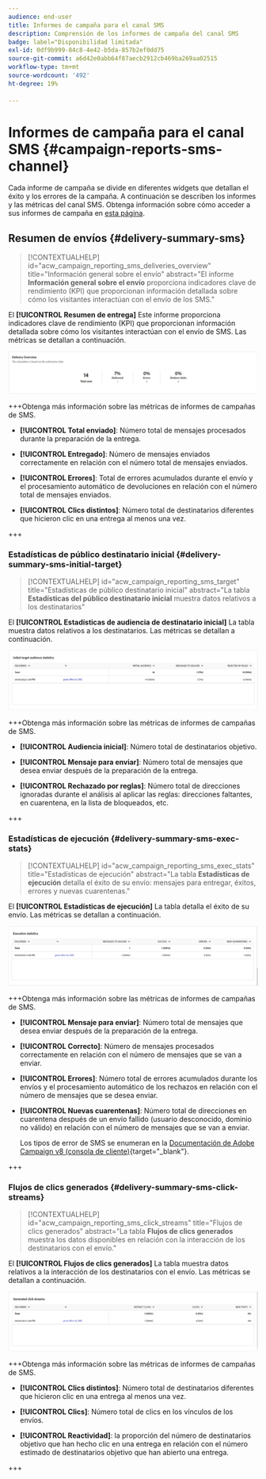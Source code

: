 ```yaml
---
audience: end-user
title: Informes de campaña para el canal SMS
description: Comprensión de los informes de campaña del canal SMS
badge: label="Disponibilidad limitada"
exl-id: 0df9b999-84c8-4e42-b5da-857b2ef0dd75
source-git-commit: a6d42e0abb64f87aecb2912cb469ba269aa02515
workflow-type: tm+mt
source-wordcount: '492'
ht-degree: 19%

---
```


# Informes de campaña para el canal SMS {#campaign-reports-sms-channel}

Cada informe de campaña se divide en diferentes widgets que detallan el éxito y los errores de la campaña. A continuación se describen los informes y las métricas del canal SMS. Obtenga información sobre cómo acceder a sus informes de campaña en [esta página](campaign-reports.md).

## Resumen de envíos {#delivery-summary-sms}

>[!CONTEXTUALHELP]
>id="acw_campaign_reporting_sms_deliveries_overview"
>title="Información general sobre el envío"
>abstract="El informe **Información general sobre el envío** proporciona indicadores clave de rendimiento (KPI) que proporcionan información detallada sobre cómo los visitantes interactúan con el envío de los SMS."


El **[!UICONTROL Resumen de entrega]** Este informe proporciona indicadores clave de rendimiento (KPI) que proporcionan información detallada sobre cómo los visitantes interactúan con el envío de SMS. Las métricas se detallan a continuación.

![](assets/campaign_report_sms_1.png)

+++Obtenga más información sobre las métricas de informes de campañas de SMS.

* **[!UICONTROL Total enviado]**: Número total de mensajes procesados durante la preparación de la entrega.

* **[!UICONTROL Entregado]**: Número de mensajes enviados correctamente en relación con el número total de mensajes enviados.

* **[!UICONTROL Errores]**: Total de errores acumulados durante el envío y el procesamiento automático de devoluciones en relación con el número total de mensajes enviados.

* **[!UICONTROL Clics distintos]**: Número total de destinatarios diferentes que hicieron clic en una entrega al menos una vez.

+++


### Estadísticas de público destinatario inicial {#delivery-summary-sms-initial-target}

>[!CONTEXTUALHELP]
>id="acw_campaign_reporting_sms_target"
>title="Estadísticas de público destinatario inicial"
>abstract="La tabla **Estadísticas del público destinatario inicial** muestra datos relativos a los destinatarios"

El **[!UICONTROL Estadísticas de audiencia de destinatario inicial]** La tabla muestra datos relativos a los destinatarios. Las métricas se detallan a continuación.


![](assets/campaign_report_sms_2.png)

+++Obtenga más información sobre las métricas de informes de campañas de SMS.

* **[!UICONTROL Audiencia inicial]**: Número total de destinatarios objetivo.

* **[!UICONTROL Mensaje para enviar]**: Número total de mensajes que desea enviar después de la preparación de la entrega.

* **[!UICONTROL Rechazado por reglas]**: Número total de direcciones ignoradas durante el análisis al aplicar las reglas: direcciones faltantes, en cuarentena, en la lista de bloqueados, etc.

+++


### Estadísticas de ejecución {#delivery-summary-sms-exec-stats}


>[!CONTEXTUALHELP]
>id="acw_campaign_reporting_sms_exec_stats"
>title="Estadísticas de ejecución"
>abstract="La tabla **Estadísticas de ejecución** detalla el éxito de su envío: mensajes para entregar, éxitos, errores y nuevas cuarentenas."


El **[!UICONTROL Estadísticas de ejecución]** La tabla detalla el éxito de su envío. Las métricas se detallan a continuación.


![](assets/campaign_report_sms_3.png)

+++Obtenga más información sobre las métricas de informes de campañas de SMS.

* **[!UICONTROL Mensaje para enviar]**: Número total de mensajes que desea enviar después de la preparación de la entrega.

* **[!UICONTROL Correcto]**: Número de mensajes procesados correctamente en relación con el número de mensajes que se van a enviar.

* **[!UICONTROL Errores]**: Número total de errores acumulados durante los envíos y el procesamiento automático de los rechazos en relación con el número de mensajes que se desea enviar.

* **[!UICONTROL Nuevas cuarentenas]**: Número total de direcciones en cuarentena después de un envío fallido (usuario desconocido, dominio no válido) en relación con el número de mensajes que se van a enviar.

  Los tipos de error de SMS se enumeran en la [Documentación de Adobe Campaign v8 (consola de cliente)](https://experienceleague.adobe.com/docs/campaign/campaign-v8/send/failures/delivery-failures.html#sms-quarantines){target="_blank"}.

+++

### Flujos de clics generados {#delivery-summary-sms-click-streams}


>[!CONTEXTUALHELP]
>id="acw_campaign_reporting_sms_click_streams"
>title="Flujos de clics generados"
>abstract="La tabla **Flujos de clics generados** muestra los datos disponibles en relación con la interacción de los destinatarios con el envío."

El **[!UICONTROL Flujos de clics generados]** La tabla muestra datos relativos a la interacción de los destinatarios con el envío. Las métricas se detallan a continuación.

![](assets/campaign_report_sms_4.png)

+++Obtenga más información sobre las métricas de informes de campañas de SMS.

* **[!UICONTROL Clics distintos]**: Número total de destinatarios diferentes que hicieron clic en una entrega al menos una vez.

* **[!UICONTROL Clics]**: Número total de clics en los vínculos de los envíos.

* **[!UICONTROL Reactividad]**: la proporción del número de destinatarios objetivo que han hecho clic en una entrega en relación con el número estimado de destinatarios objetivo que han abierto una entrega.

+++
